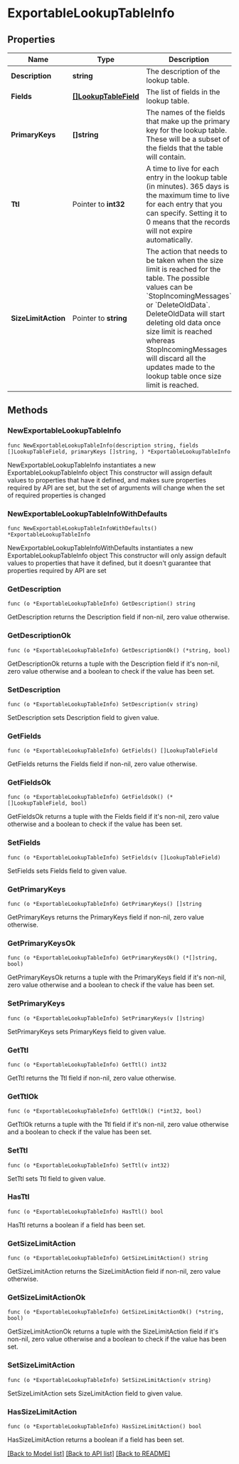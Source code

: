 # ExportableLookupTableInfo

## Properties

Name | Type | Description | Notes
------------ | ------------- | ------------- | -------------
**Description** | **string** | The description of the lookup table. | 
**Fields** | [**[]LookupTableField**](LookupTableField.md) | The list of fields in the lookup table. | 
**PrimaryKeys** | **[]string** | The names of the fields that make up the primary key for the lookup table. These will be a subset of the fields that the table will contain. | 
**Ttl** | Pointer to **int32** | A time to live for each entry in the lookup table (in minutes). 365 days is the maximum time to live for each entry that you can specify. Setting it to 0 means that the records will not expire automatically. | [optional] [default to 0]
**SizeLimitAction** | Pointer to **string** | The action that needs to be taken when the size limit is reached for the table. The possible values can be &#x60;StopIncomingMessages&#x60; or &#x60;DeleteOldData&#x60;. DeleteOldData will start deleting old data once size limit is reached whereas StopIncomingMessages will discard all the updates made to the lookup table once size limit is reached. | [optional] [default to "StopIncomingMessages"]

## Methods

### NewExportableLookupTableInfo

`func NewExportableLookupTableInfo(description string, fields []LookupTableField, primaryKeys []string, ) *ExportableLookupTableInfo`

NewExportableLookupTableInfo instantiates a new ExportableLookupTableInfo object
This constructor will assign default values to properties that have it defined,
and makes sure properties required by API are set, but the set of arguments
will change when the set of required properties is changed

### NewExportableLookupTableInfoWithDefaults

`func NewExportableLookupTableInfoWithDefaults() *ExportableLookupTableInfo`

NewExportableLookupTableInfoWithDefaults instantiates a new ExportableLookupTableInfo object
This constructor will only assign default values to properties that have it defined,
but it doesn't guarantee that properties required by API are set

### GetDescription

`func (o *ExportableLookupTableInfo) GetDescription() string`

GetDescription returns the Description field if non-nil, zero value otherwise.

### GetDescriptionOk

`func (o *ExportableLookupTableInfo) GetDescriptionOk() (*string, bool)`

GetDescriptionOk returns a tuple with the Description field if it's non-nil, zero value otherwise
and a boolean to check if the value has been set.

### SetDescription

`func (o *ExportableLookupTableInfo) SetDescription(v string)`

SetDescription sets Description field to given value.


### GetFields

`func (o *ExportableLookupTableInfo) GetFields() []LookupTableField`

GetFields returns the Fields field if non-nil, zero value otherwise.

### GetFieldsOk

`func (o *ExportableLookupTableInfo) GetFieldsOk() (*[]LookupTableField, bool)`

GetFieldsOk returns a tuple with the Fields field if it's non-nil, zero value otherwise
and a boolean to check if the value has been set.

### SetFields

`func (o *ExportableLookupTableInfo) SetFields(v []LookupTableField)`

SetFields sets Fields field to given value.


### GetPrimaryKeys

`func (o *ExportableLookupTableInfo) GetPrimaryKeys() []string`

GetPrimaryKeys returns the PrimaryKeys field if non-nil, zero value otherwise.

### GetPrimaryKeysOk

`func (o *ExportableLookupTableInfo) GetPrimaryKeysOk() (*[]string, bool)`

GetPrimaryKeysOk returns a tuple with the PrimaryKeys field if it's non-nil, zero value otherwise
and a boolean to check if the value has been set.

### SetPrimaryKeys

`func (o *ExportableLookupTableInfo) SetPrimaryKeys(v []string)`

SetPrimaryKeys sets PrimaryKeys field to given value.


### GetTtl

`func (o *ExportableLookupTableInfo) GetTtl() int32`

GetTtl returns the Ttl field if non-nil, zero value otherwise.

### GetTtlOk

`func (o *ExportableLookupTableInfo) GetTtlOk() (*int32, bool)`

GetTtlOk returns a tuple with the Ttl field if it's non-nil, zero value otherwise
and a boolean to check if the value has been set.

### SetTtl

`func (o *ExportableLookupTableInfo) SetTtl(v int32)`

SetTtl sets Ttl field to given value.

### HasTtl

`func (o *ExportableLookupTableInfo) HasTtl() bool`

HasTtl returns a boolean if a field has been set.

### GetSizeLimitAction

`func (o *ExportableLookupTableInfo) GetSizeLimitAction() string`

GetSizeLimitAction returns the SizeLimitAction field if non-nil, zero value otherwise.

### GetSizeLimitActionOk

`func (o *ExportableLookupTableInfo) GetSizeLimitActionOk() (*string, bool)`

GetSizeLimitActionOk returns a tuple with the SizeLimitAction field if it's non-nil, zero value otherwise
and a boolean to check if the value has been set.

### SetSizeLimitAction

`func (o *ExportableLookupTableInfo) SetSizeLimitAction(v string)`

SetSizeLimitAction sets SizeLimitAction field to given value.

### HasSizeLimitAction

`func (o *ExportableLookupTableInfo) HasSizeLimitAction() bool`

HasSizeLimitAction returns a boolean if a field has been set.


[[Back to Model list]](../README.md#documentation-for-models) [[Back to API list]](../README.md#documentation-for-api-endpoints) [[Back to README]](../README.md)


